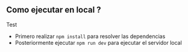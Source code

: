 ## Como ejecutar en local ? 

Test

- Primero realizar ```npm install``` para resolver las dependencias
- Posteriormente ejecutar ```npm run dev``` para ejecutar el servidor local 